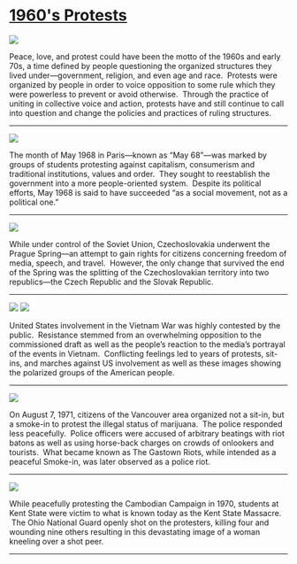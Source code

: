 # [1960's Protests](http://artsmia.github.io/griot/#/stories/1728)

![](http://cdn.dx.artsmia.org/thumbs/tn_2014_TDX_MIAArtStories_345.jpg)

Peace, love, and protest could have been the motto of the 1960s and early 70s, a time defined by people questioning the organized structures they lived under—government, religion, and even age and race.  Protests were organized by people in order to voice opposition to some rule which they were powerless to prevent or avoid otherwise.  Through the practice of uniting in collective voice and action, protests have and still continue to call into question and change the policies and practices of ruling structures. 

---

![](http://cdn.dx.artsmia.org/thumbs/tn_2014_TDX_MIAArtStories_346.jpg)

The month of May 1968 in Paris—known as “May 68”—was marked by groups of students protesting against capitalism, consumerism and traditional institutions, values and order.  They sought to reestablish the government into a more people-oriented system.  Despite its political efforts, May 1968 is said to have succeeded “as a social movement, not as a political one.” 

---

![](http://cdn.dx.artsmia.org/thumbs/tn_2014_TDX_MIAArtStories_344.jpg)

While under control of the Soviet Union, Czechoslovakia underwent the Prague Spring—an attempt to gain rights for citizens concerning freedom of media, speech, and travel.  However, the only change that survived the end of the Spring was the splitting of the Czechoslovakian territory into two republics—the Czech Republic and the Slovak Republic.

---

![](http://cdn.dx.artsmia.org/thumbs/tn_2014_TDX_MIAArtStories_347.jpg)
![](http://cdn.dx.artsmia.org/thumbs/tn_2014_TDX_MIAArtStories_348.jpg)

United States involvement in the Vietnam War was highly contested by the public.  Resistance stemmed from an overwhelming opposition to the commissioned draft as well as the people’s reaction to the media’s portrayal of the events in Vietnam.  Conflicting feelings led to years of protests, sit-ins, and marches against US involvement as well as these images showing the polarized groups of the American people.

---

![](http://cdn.dx.artsmia.org/thumbs/tn_140702_mia336_001.jpg)

On August 7, 1971, citizens of the Vancouver area organized not a sit-in, but a smoke-in to protest the illegal status of marijuana.  The police responded less peacefully.  Police officers were accused of arbitrary beatings with riot batons as well as using horse-back charges on crowds of onlookers and tourists.  What became known as The Gastown Riots, while intended as a peaceful Smoke-in, was later observed as a police riot.

---

![](http://cdn.dx.artsmia.org/thumbs/tn_null.jpg)

While peacefully protesting the Cambodian Campaign in 1970, students at Kent State were victim to what is known today as the Kent State Massacre.  The Ohio National Guard openly shot on the protesters, killing four and wounding nine others resulting in this devastating image of a woman kneeling over a shot peer.

---
